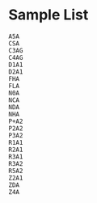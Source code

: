 # Sample List
	A5A
	CSA
	C3AG
	C4AG
	D1A1
	D2A1
	FHA
	FLA
	N0A
	NCA
	NDA
	NHA
	P+A2
	P2A2
	P3A2
	R1A1
	R2A1
	R3A1
	R3A2
	R5A2
	Z2A1
	ZDA
	Z4A
